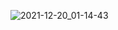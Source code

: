 ![2021-12-20_01-14-43](https://user-images.githubusercontent.com/90614959/146692704-6f912e6b-d6db-43ea-8123-18f99d008fa5.png)

